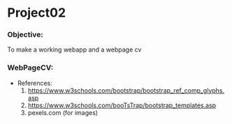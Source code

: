 # Project02

 ### Objective:
 To make a working webapp and a webpage cv
 
### WebPageCV:
  - References:
    1. https://www.w3schools.com/bootstrap/bootstrap_ref_comp_glyphs.asp
    2. https://www.w3schools.com/booTsTrap/bootstrap_templates.asp
    3. pexels.com (for images)
